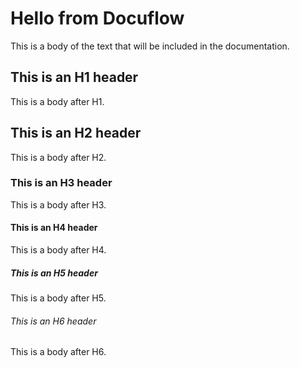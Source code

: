 # Hello from Docuflow

This is a body of the text that will be included in the documentation.

## This is an H1 header

This is a body after H1.

## This is an H2 header

This is a body after H2.

### This is an H3 header

This is a body after H3.

#### This is an H4 header

This is a body after H4.

##### This is an H5 header

This is a body after H5.

###### This is an H6 header

This is a body after H6.
